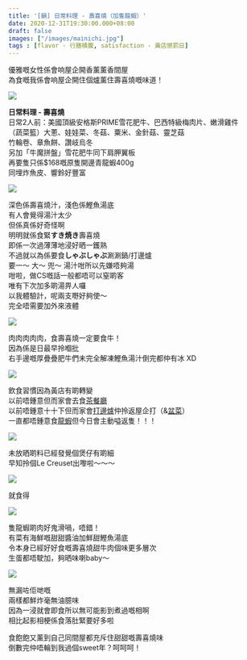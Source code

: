 ```yaml
---
title: '[鍋] 日常料理 - 壽喜燒（加隻龍蝦）'
date: 2020-12-31T19:30:00.000+08:00
draft: false
images: ["/images/mainichi.jpg"]
tags : [flavor - 行膳積腹, satisfaction - 黃店懲罰日]
---
```


優雅嘅女性係會响屋企開香薰薰香間屋  
為食嘅我係會响屋企開住個爐薰住壽喜燒嘅味道！  

![](/images/mainichi1.jpg)

**日常料理 - 壽喜燒**  
日常2人前：美國頂級安格斯PRIME雪花肥牛、巴西特級梅肉片、嫩滑雞件  
（蔬菜籃）大蔥、娃娃菜、冬菇、粟米、金針菇、靈芝菇  
竹輪卷、章魚餅、讚岐烏冬  
另加「牛魔拼盤」雪花肥牛同下肩胛翼板  
再要隻只係$168嘅原隻開邊青龍蝦400g  
同埋炸魚皮、響鈴好豐富  

![](/images/mainichi2.jpg)

深色係壽喜燒汁，淺色係鰹魚湯底  
有人會覺得湯汁太少  
但係真係好奇怪啊  
明明就係食緊**すき焼き**壽喜燒  
即係一次過薄薄地浸好晒一鑊熟  
不過就以為係要食**しゃぶしゃぶ**涮涮鍋/打邊爐  
要一～ 大～ 兜～ 湯汁咁所以先嫌唔夠湯  
咁啦，做CS嘅話一般都唔可以窒啲客  
唯有下次加多啲湯畀人囉  
以我體驗計，呢兩支嘢好夠使～  
完全唔需要加外來液體  

![](/images/mainichi3.jpg)

肉肉肉肉肉，食壽喜燒一定要食牛！  
因為係是日最早拎嗰批  
右手邊嘅厚疊疊肥牛們未完全解凍鰹魚湯汁倒完都仲有冰 XD

![](/images/mainichi4.jpg)

飲食習慣因為黃店有啲轉變  
以前唔鍾意但而家會去食[茶餐廳](https://hidie.net/dineinn/)  
以前唔鍾意十十下但而家會[打邊爐](https://hidie.net/hotpot616/)仲拎返屋企打（&[盆菜](https://hidie.net/shingkee/)）  
一直都唔鍾意食[龍蝦](https://hidie.net/labeat/)但今日會主動嗌返隻！！！  

![](/images/mainichi.jpg) 

未放晒啲料已經發覺個煲仔有啲細  
早知拎個Le Creuset出嚟啦～～～  

![](/images/mainichi5.jpg)

就食得

![](/images/mainichi6.jpg) 

隻龍蝦啲肉好鬼滑喎，唔錯！  
有菜有海鮮嘅甜甜醬油加鮮甜鰹魚湯底  
令本身已經好好食嘅壽喜燒甜牛肉個味更多層次  
生蛋都唔駛加，夠晒味喇baby～  

![](/images/mainichi7.jpg) 

無漏咗佢哋嘅  
兩樣都鮮炸毫無油臆味  
因為一浸就會即食所以無可能影到煮過嘅相啊  
相比起影相梗係食落肚緊要好多啦  
  
  
食飽飽又薰到自己同間屋都充斥住甜甜嘅壽喜燒味  
倒數完仲唔輪到我過個sweet年？呵呵呵！  
